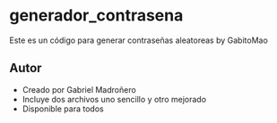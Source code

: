 # generador_contrasena
Este es un código para generar contraseñas aleatoreas by GabitoMao

## Autor
* Creado por Gabriel Madroñero
* Incluye dos archivos uno sencillo y otro mejorado
* Disponible para todos